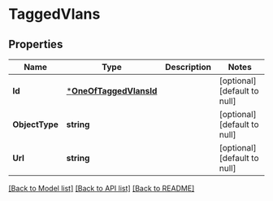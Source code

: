 # TaggedVlans

## Properties
Name | Type | Description | Notes
------------ | ------------- | ------------- | -------------
**Id** | [***OneOfTaggedVlansId**](OneOfTaggedVlansId.md) |  | [optional] [default to null]
**ObjectType** | **string** |  | [optional] [default to null]
**Url** | **string** |  | [optional] [default to null]

[[Back to Model list]](../README.md#documentation-for-models) [[Back to API list]](../README.md#documentation-for-api-endpoints) [[Back to README]](../README.md)

